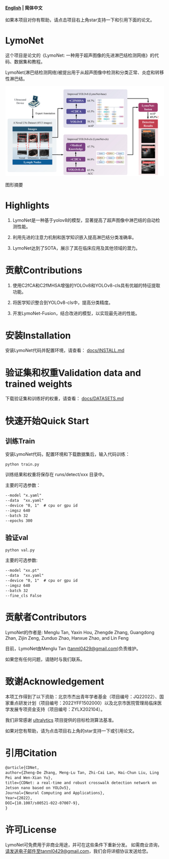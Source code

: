 
#### [English](https://github.com/tanml0429/LymoNet) | 简体中文

如果本项目对你有帮助，请点击项目右上角star支持一下和引用下面的论文。

# LymoNet

这个项目是论文的《LymoNet: 一种用于超声图像的先进淋巴结检测网络》的代码、数据集和教程。

 LymoNet(淋巴结检测网络)被提出用于从超声图像中检测和分类正常、炎症和转移性淋巴结。

![GA](https://github.com/tanml0429/lymonet/blob/main/docs/GA.jpg)

图形摘要

# Highlights

1. LymoNet是一种基于yolov8的模型，显著提高了超声图像中淋巴结的自动检测性能。

2. 利用先进的注意力机制和医学知识嵌入提高淋巴结分类准确率。

3. LymoNet达到了SOTA，展示了其在临床应用及其他领域的潜力。

# 贡献Contributions

1. 使用C2fCA和C2fMHSA增强的YOLOv8和YOLOv8-cls具有优越的特征提取功能。

2. 将医学知识整合到YOLOv8-cls中，提高分类精度。

3. 开发LymoNet-Fusion，结合改进的模型，以实现最先进的性能。

# 安装Installation
安装LymoNet代码并配置环境，请查看：
[docs/INSTALL.md](https://github.com/tanml0429/LymoNet/blob/master/docs/INSTALL.md)

# 验证集和权重Validation data and trained weights
下载验证集和训练好的权重，请查看：
[docs/DATASETS.md](https://github.com/tanml0429/LymoNet/blob/master/docs/DATASETS.md)

# 快速开始Quick Start
## 训练Train

安装LymoNet代码，配置环境和下载数据集后，输入代码训练：
```
python train.py 
```
训练结果和权重将保存在 runs/detect/xxx 目录中。

主要的可选参数：
```
--model "x.yaml"
--data  "xx.yaml"
--device "0, 1"  # cpu or gpu id
--imgsz 640 
--batch 32 
--epochs 300 
```

## 验证val

```
python val.py
```

主要的可选参数:
```
--model "xx.pt"
--data  "xx.yaml"
--device "0, 1"  # cpu or gpu id
--imgsz 640 
--batch 32
--fine_cls False
```









# 贡献者Contributors
LymoNet的作者是: Menglu Tan, Yaxin Hou, Zhengde Zhang, Guangdong Zhan, Zijin Zeng, Zunduo Zhao, Hanxue Zhao, and Lin Feng

目前，LymoNet由Menglu Tan (tanml0429@gmail.com)负责维护。

如果您有任何问题，请随时与我们联系。



# 致谢Acknowledgement

本项工作得到了以下资助：北京市杰出青年学者基金（项目编号：JQ22022）、国家重点研发计划（项目编号：2022YFF1502000）以及北京市医院管理局临床医学发展专项资金支持（项目编号：ZYLX202104）。

我们非常感谢
[ultralytics](https://github.com/ultralytics/ultralytics)
项目提供的目标检测算法基准。



如果对您有帮助，请为点击项目右上角的star支持一下或引用论文。

# 引用Citation
```
@article{CDNet,
author={Zheng-De Zhang, Meng-Lu Tan, Zhi-Cai Lan, Hai-Chun Liu, Ling Pei and Wen-Xian Yu},
title={CDNet: a real-time and robust crosswalk detection network on Jetson nano based on YOLOv5},
Journal={Neural Computing and Applications}, 
Year={2022},
DOI={10.1007/s00521-022-07007-9},
}
```


# 许可License
LymoNet可免费用于非商业用途，并可在这些条件下重新分发。 如需商业咨询，请发送电子邮件至tanml0429@gmail.com，我们会将详细协议发送给您。